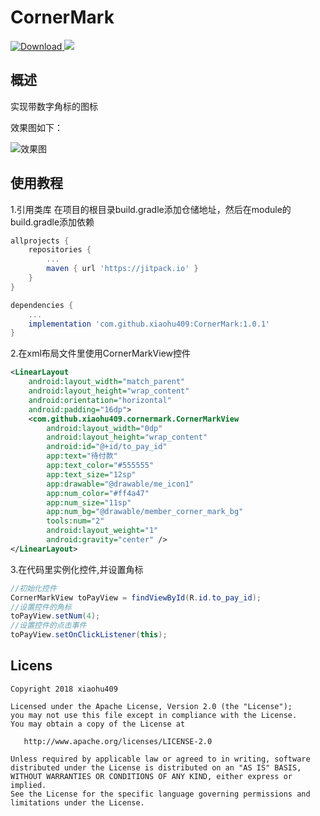 # CornerMark
[ ![Download](https://api.bintray.com/packages/hutao409/maven/CornerMark/images/download.svg?version=1.0.1) ](https://bintray.com/hutao409/maven/CornerMark/1.0.1/link)
[![](https://jitpack.io/v/xiaohu409/CornerMark.svg)](https://jitpack.io/#xiaohu409/CornerMark)
## 概述
实现带数字角标的图标

效果图如下：

![效果图](device-2018-08-28-224444.png)
## 使用教程

1.引用类库 在项目的根目录build.gradle添加仓储地址，然后在module的build.gradle添加依赖

```groovy 
allprojects {
    repositories {
        ...
        maven { url 'https://jitpack.io' }
    }
}

dependencies {
    ...
    implementation 'com.github.xiaohu409:CornerMark:1.0.1'
}
```

2.在xml布局文件里使用CornerMarkView控件
```xml
<LinearLayout
    android:layout_width="match_parent"
    android:layout_height="wrap_content"
    android:orientation="horizontal"
    android:padding="16dp">
    <com.github.xiaohu409.cornermark.CornerMarkView
        android:layout_width="0dp"
        android:layout_height="wrap_content"
        android:id="@+id/to_pay_id"
        app:text="待付款"
        app:text_color="#555555"
        app:text_size="12sp"
        app:drawable="@drawable/me_icon1"
        app:num_color="#ff4a47"
        app:num_size="11sp"
        app:num_bg="@drawable/member_corner_mark_bg"
        tools:num="2"
        android:layout_weight="1"
        android:gravity="center" />
</LinearLayout>
```
3.在代码里实例化控件,并设置角标
```java
//初始化控件
CornerMarkView toPayView = findViewById(R.id.to_pay_id);
//设置控件的角标
toPayView.setNum(4);
//设置控件的点击事件
toPayView.setOnClickListener(this);
```

## Licens
    Copyright 2018 xiaohu409

    Licensed under the Apache License, Version 2.0 (the "License");
    you may not use this file except in compliance with the License.
    You may obtain a copy of the License at

       http://www.apache.org/licenses/LICENSE-2.0

    Unless required by applicable law or agreed to in writing, software
    distributed under the License is distributed on an "AS IS" BASIS,
    WITHOUT WARRANTIES OR CONDITIONS OF ANY KIND, either express or implied.
    See the License for the specific language governing permissions and
    limitations under the License.
